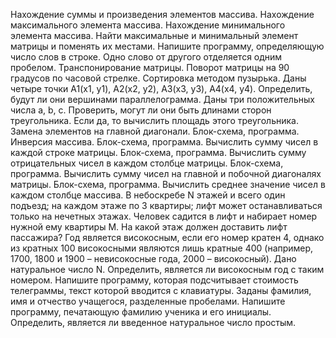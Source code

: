 Нахождение суммы и произведения элементов массива.
Нахождение максимального элемента массива.
Нахождение минимального элемента массива.
Найти максимальные и минимальный элемент матрицы и поменять их местами.
Напишите программу, определяющую число слов в строке. Одно слово от другого отделяется одним пробелом.
Транспонирование матрицы.
Поворот матрицы на 90 градусов по часовой стрелке.
Сортировка методом пузырька.
Даны четыре точки A1(x1, y1), А2(х2, у2), А3(х3, у3), А4(х4, у4). Определить, будут ли они вершинами параллелограмма.
Даны три положительных числа а, b, с. Проверить, могут ли они быть длинами сторон треугольника. Если да, то вычислить площадь этого треугольника.
Замена элементов на главной диагонали. Блок-схема, программа.
Инверсия массива. Блок-схема, программа.
Вычислить сумму чисел в каждой строке матрицы. Блок-схема, программа.
Вычислить сумму отрицательных чисел в каждом столбце матрицы. Блок-схема, программа.
Вычислить сумму чисел на главной и побочной диагоналях матрицы. Блок-схема, программа.
Вычислить среднее значение чисел в каждом столбце массива.
В небоскребе N этажей и всего один подъезд; на каждом этаже по 3 квартиры; лифт может останавливаться только на нечетных этажах. Человек садится в лифт и набирает номер нужной ему квартиры М. На какой этаж должен доставить лифт пассажира?
Год является високосным, если его номер кратен 4, однако из кратных 100 високосными являются лишь кратные 400 (например, 1700, 1800 и 1900 – невисокосные года, 2000 – високосный). Дано натуральное число N. Определить, является ли високосным год с таким номером.
Напишите программу, которая подсчитывает стоимость телеграммы, текст которой вводится с клавиатуры.
Заданы фамилия, имя и отчество учащегося, разделенные пробелами. Напишите программу, печатающую фамилию ученика и его инициалы.
Определить, является ли введенное натуральное число простым.
